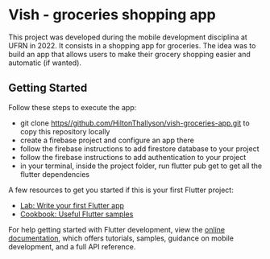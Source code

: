 # Vish - groceries shopping app

This project was developed during the mobile development disciplina at UFRN in 2022. It consists in a shopping app for groceries. The idea was to build an app that allows users to make their grocery shopping easier and automatic (if wanted).

## Getting Started

Follow these steps to execute the app:
  - git clone [https//github.com/HiltonThallyson/vish-groceries-app.git](https://github.com/HiltonThallyson/vish-groceries-app.git) to copy this repository locally
  - create a firebase project and configure an app there
  - follow the firebase instructions to add firestore database to your project
  - follow the firebase instructions to add authentication to your project
  - in your terminal, inside the project folder, run flutter pub get to get all the flutter dependencies

A few resources to get you started if this is your first Flutter project:

- [Lab: Write your first Flutter app](https://docs.flutter.dev/get-started/codelab)
- [Cookbook: Useful Flutter samples](https://docs.flutter.dev/cookbook)

For help getting started with Flutter development, view the
[online documentation](https://docs.flutter.dev/), which offers tutorials,
samples, guidance on mobile development, and a full API reference.
